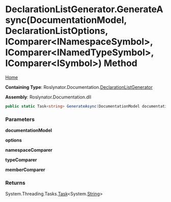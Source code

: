 <a name="_top"></a>

# DeclarationListGenerator\.GenerateAsync\(DocumentationModel, DeclarationListOptions, IComparer\<INamespaceSymbol>, IComparer\<INamedTypeSymbol>, IComparer\<ISymbol>\) Method

[Home](../../../../README.md#_top)

**Containing Type**: Roslynator\.Documentation\.[DeclarationListGenerator](../README.md#_top)

**Assembly**: Roslynator\.Documentation\.dll

```csharp
public static Task<string> GenerateAsync(DocumentationModel documentationModel, DeclarationListOptions options = null, IComparer<INamespaceSymbol> namespaceComparer = null, IComparer<INamedTypeSymbol> typeComparer = null, IComparer<ISymbol> memberComparer = null)
```

### Parameters

**documentationModel**

**options**

**namespaceComparer**

**typeComparer**

**memberComparer**

### Returns

System\.Threading\.Tasks\.[Task](https://docs.microsoft.com/en-us/dotnet/api/system.threading.tasks.task-1)\<System\.[String](https://docs.microsoft.com/en-us/dotnet/api/system.string)>

